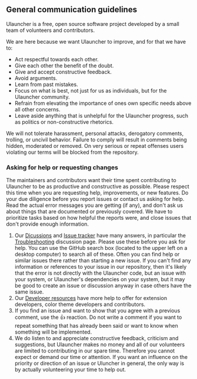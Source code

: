 ## General communication guidelines

Ulauncher is a free, open source software project developed by a small team of volunteers and contributors.

We are here because we want Ulauncher to improve, and for that we have to:
* Act respectful towards each other.
* Give each other the benefit of the doubt.
* Give and accept constructive feedback.
* Avoid arguments.
* Learn from past mistakes.
* Focus on what is best, not just for us as individuals, but for the Ulauncher community.
* Refrain from elevating the importance of ones own specific needs above all other concerns.
* Leave aside anything that is unhelpful for the Ulauncher progress, such as politics or non-constructive rhetorics.

We will not tolerate harassment, personal attacks, derogatory comments, trolling, or uncivil behavior. Failure to comply will result in comments being hidden, moderated or removed. On very serious or repeat offenses users violating our terms will be blocked from the repository.

### Asking for help or requesting changes

The maintainers and contributors want their time spent contributing to Ulauncher to be as productive and constructive as possible. Please respect this time when you are requesting help, improvements, or new features. Do your due diligence before you report issues or contact us asking for help. Read the actual error messages you are getting (if any), and don't ask us about things that are documented or previously covered. We have to prioritize tasks based on how helpful the reports were, and close issues that don't provide enough information.

1. Our [Dicussions](https://github.com/Ulauncher/Ulauncher/discussions) and [Issue tracker](https://github.com/Ulauncher/Ulauncher/issues) have many answers, in particular the [Troubleshooting](https://github.com/Ulauncher/Ulauncher/discussions/991) discussion page. Please use these before you ask for help. You can use the GitHub search box (located to the upper left on a desktop computer) to search all of these. Often you can find help or similar issues there rather than starting a new issue. If you can't find any information or references to your issue in our repository, then it's likely that the error is not directly with the Ulauncher code, but an issue with your system, or Ulauncher's dependencies on your system, but it may be good to create an issue or discussion anyway in case others have the same issue.
2. Our [Developer resources](https://github.com/Ulauncher/Ulauncher/discussions/879) have more help to offer for extension developers, color theme developers and contributors.
3. If you find an issue and want to show that you agree with a previous comment, use the :+1: reaction. Do not write a comment if you want to repeat something that has already been said or want to know when something will be implemented.
4. We do listen to and appreciate constructive feedback, criticism and suggestions, but Ulauncher makes no money and all of our volunteers are limited to contributing in our spare time. Therefore you cannot expect or demand our time or attention. If you want an influence on the priority or direction of an issue or Uluncher in general, the only way is by actually volunteering your time to help out.
